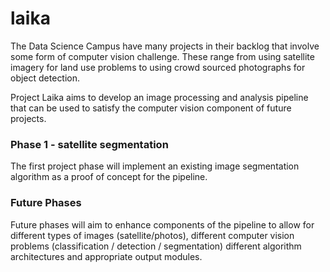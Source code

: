 # laika

The Data Science Campus have many projects in their backlog that involve some form of computer vision challenge. These range from using satellite imagery for land use problems to using crowd sourced photographs for object detection.

Project Laika aims to develop an image processing and analysis pipeline that can be used to satisfy the computer vision component of future projects. 

### Phase 1 - satellite segmentation

The first project phase will implement an existing image segmentation algorithm as a proof of concept for the pipeline.

### Future Phases

Future phases will aim to enhance components of the pipeline to allow for different types of images (satellite/photos), different computer vision problems (classification / detection / segmentation) different algorithm architectures and appropriate output modules.  
